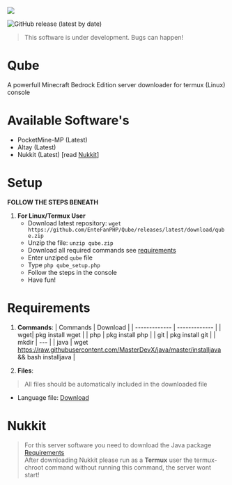 ![](20221212_184912.png)

![GitHub release (latest by date)](https://img.shields.io/github/downloads/EnteFanPHP/Qube/latest/total?color=green)
> This software is under development. Bugs can happen!

# Qube
A powerfull Minecraft Bedrock Edition server downloader for termux (Linux) console

# Available Software's
- PocketMine-MP (Latest)
- Altay (Latest)
- Nukkit (Latest) [read [Nukkit](#nukkit)]

# Setup

**FOLLOW THE STEPS BENEATH**

1. **For Linux/Termux User**
    * Download latest repository: `wget https://github.com/EnteFanPHP/Qube/releases/latest/download/qube.zip`
    * Unzip the file: `unzip qube.zip`
    * Download all required commands see [requirements](#requirements)
    * Enter unziped `qube` file
    * Type `php qube_setup.php`
    * Follow the steps in the console
    * Have fun!
    
    
# Requirements

1. **Commands**:
    | Commands | Download |
    | ------------- | ------------- |
    | wget| pkg install wget |
    | php | pkg install php  |
    | git | pkg install git  |
    | mkdir | --- |
    | java | wget https://raw.githubusercontent.com/MasterDevX/java/master/installjava && bash installjava |
    
2. **Files**:
> All files should be automatically included in the downloaded file
* Language file: [Download](https://github.com/Qube001/Qube-language-file/releases/latest)

# Nukkit
> For this server software you need to download the Java package [Requirements](#requirements) <br>
> After downloading Nukkit please run as a __Termux__ user the termux-chroot command without running this command, the server wont start!
